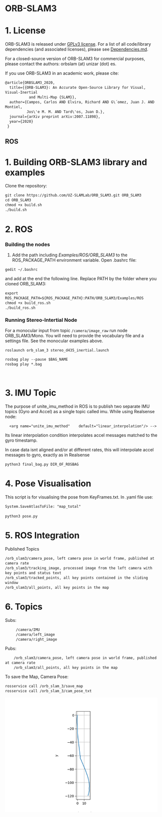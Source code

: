 # ORB-SLAM3

# 1. License

ORB-SLAM3 is released under [GPLv3 license](https://github.com/UZ-SLAMLab/ORB_SLAM3/LICENSE). For a list of all code/library dependencies (and associated licenses), please see [Dependencies.md](https://github.com/UZ-SLAMLab/ORB_SLAM3/blob/master/Dependencies.md).

For a closed-source version of ORB-SLAM3 for commercial purposes, please contact the authors: orbslam (at) unizar (dot) es.

If you use ORB-SLAM3 in an academic work, please cite:

    @article{ORBSLAM3_2020,
      title={{ORB-SLAM3}: An Accurate Open-Source Library for Visual, Visual-Inertial 
               and Multi-Map {SLAM}},
      author={Campos, Carlos AND Elvira, Richard AND G\´omez, Juan J. AND Montiel, 
              Jos\'e M. M. AND Tard\'os, Juan D.},
      journal={arXiv preprint arXiv:2007.11898},
      year={2020}
     }

## ROS


# 1. Building ORB-SLAM3 library and examples

Clone the repository:
```
git clone https://github.com/UZ-SLAMLab/ORB_SLAM3.git ORB_SLAM3
cd ORB_SLAM3
chmod +x build.sh
./build.sh
```

# 2. ROS

### Building the nodes 
1. Add the path including *Examples/ROS/ORB_SLAM3* to the ROS_PACKAGE_PATH environment variable. Open .bashrc file:
  ```
  gedit ~/.bashrc
  ```
and add at the end the following line. Replace PATH by the folder where you cloned ORB_SLAM3:

  ```
  export ROS_PACKAGE_PATH=${ROS_PACKAGE_PATH}:PATH/ORB_SLAM3/Examples/ROS
  chmod +x build_ros.sh
  ./build_ros.sh
  ```
  
### Running Stereo-Intertial Node
For a monocular input from topic `/camera/image_raw` run node ORB_SLAM3/Mono. You will need to provide the vocabulary file and a settings file. See the monocular examples above.

  ```
roslaunch orb_slam_3 stereo_d435_inertial.launch
  ```
  
  
  ```
 rosbag play --pause $BAG_NAME 
  rosbag play *.bag
  ```


​
# 3. IMU Topic
The purpose of unite_imu_method in ROS is to publish two separate IMU topics (Gyro and Accel) as a single topic called imu. While using Realsense node:

```
  <arg name="unite_imu_method"    default="linear_interpolation"/> -->

```

Its linear interpolation condition interpolates accel messages matched to the gyro timestamp.

In case data isnt aligned and/or at different rates, this will interpolate accel messages to gyro, exactly as in Realsense
```
python3 final_bag.py DIR_OF_ROSBAG
```


# 4. Pose Visualisation
This script is for visualising the pose from KeyFrames.txt. In .yaml file use: 
    
    System.SaveAtlasToFile: "map_total"

    python3 pose.py

# 5. ROS Integration
Published Topics


    /orb_slam3/camera_pose, left camera pose in world frame, published at camera rate
    /orb_slam3/tracking_image, processed image from the left camera with key points and status text
    /orb_slam3/tracked_points, all key points contained in the sliding window
    /orb_slam3/all_points, all key points in the map


# 6. Topics
Subs:
```
     /camera/IMU
     /camera/left_image
     /camera/right_image
```
Pubs:
```
    /orb_slam3/camera_pose, left camera pose in world frame, published at camera rate
    /orb_slam3/all_points, all key points in the map
```
To save the Map, Camera Pose:

```
rosservice call /orb_slam_3/save_map
rosservice call /orb_slam_3/cam_pose_txt
```
![alt text](https://github.com/vivekdhara/ORB_SLAM3/blob/master/Figure_1.png?raw=true)
